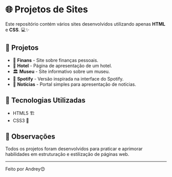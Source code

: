 # 🌐 Projetos de Sites

Este repositório contém vários sites desenvolvidos utilizando apenas **HTML** e **CSS**. 💻✨

## 📂 Projetos

- 🏦 **Finans** - Site sobre finanças pessoais.
- 🏨 **Hotel** - Página de apresentação de um hotel.
- 🏛️ **Museu** - Site informativo sobre um museu.
- 🎵 **Spotify** - Versão inspirada na interface do Spotify.
- 📰 **Notícias** - Portal simples para apresentação de notícias.

## 🚀 Tecnologias Utilizadas

- HTML5 🏗️
- CSS3 🎨

## 📌 Observações

Todos os projetos foram desenvolvidos para praticar e aprimorar habilidades em estruturação e estilização de páginas web.

---

Feito por  Andrey😊

